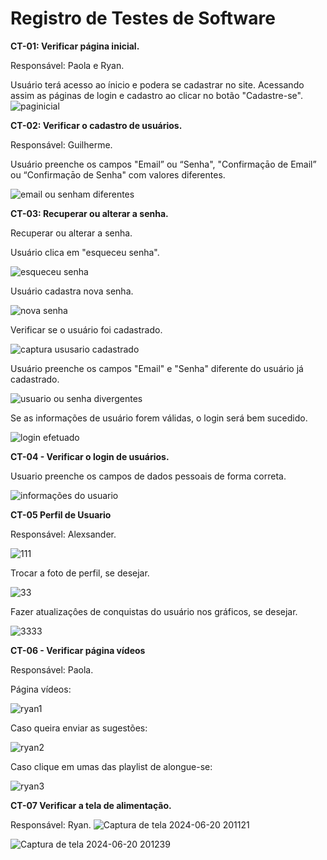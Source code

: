# Registro de Testes de Software
**CT-01: Verificar página inicial.**

Responsável: Paola e Ryan.

Usuário terá acesso ao ínicio e podera se cadastrar no site. Acessando assim as páginas de login e cadastro ao clicar no botão "Cadastre-se".
![paginicial](https://github.com/ICEI-PUC-Minas-PMV-ADS/pmv-ads-2024-1-e1-proj-web-t14-health-web/assets/163153963/fe264716-c593-4539-a5e6-46704647b36f)


**CT-02: Verificar o cadastro de usuários.**

Responsável: Guilherme. 

Usuário preenche os campos "Email” ou “Senha", "Confirmaçāo de Email” ou “Confirmaçāo de Senha" com valores diferentes.

![email ou senham diferentes](https://github.com/ICEI-PUC-Minas-PMV-ADS/pmv-ads-2024-1-e1-proj-web-t14-health-web/assets/166670130/ad9e2268-237b-4de4-80c9-71662e74d407)


**CT-03: Recuperar ou alterar a senha.**

Recuperar ou alterar a senha.

Usuário clica em "esqueceu senha".

![esqueceu senha](https://github.com/ICEI-PUC-Minas-PMV-ADS/pmv-ads-2024-1-e1-proj-web-t14-health-web/assets/166670130/54c5c7c6-7203-41ba-b5e8-5c1c2b4f25f5)


Usuário cadastra nova senha.

![nova senha ](https://github.com/ICEI-PUC-Minas-PMV-ADS/pmv-ads-2024-1-e1-proj-web-t14-health-web/assets/166670130/1bfce35d-66d7-4878-afb5-a6a71674c235)

Verificar se o usuário foi cadastrado.

![captura ususario cadastrado](https://github.com/ICEI-PUC-Minas-PMV-ADS/pmv-ads-2024-1-e1-proj-web-t14-health-web/assets/166670130/9288e8c4-a0d4-472e-81a7-a280a23c2d40)



Usuário preenche os campos "Email" e "Senha" diferente do usuário já cadastrado.

![usuario ou senha divergentes](https://github.com/ICEI-PUC-Minas-PMV-ADS/pmv-ads-2024-1-e1-proj-web-t14-health-web/assets/166670130/927dba5e-bd49-4af0-bcca-d31c6eaf10d8)


Se as informações de usuário forem válidas, o login será bem sucedido.

![login efetuado](https://github.com/ICEI-PUC-Minas-PMV-ADS/pmv-ads-2024-1-e1-proj-web-t14-health-web/assets/166670130/04515a28-9f0d-4c4d-98b6-7d566ae98159)


**CT-04 - Verificar o login de usuários.**

Usuario preenche os campos de dados pessoais de forma correta.

![informações do usuario](https://github.com/ICEI-PUC-Minas-PMV-ADS/pmv-ads-2024-1-e1-proj-web-t14-health-web/assets/166670130/9ebbe228-852a-4b42-baa9-f51c8183a369)


**CT-05 Perfil de Usuario**

Responsável: Alexsander.

![111](https://github.com/ICEI-PUC-Minas-PMV-ADS/pmv-ads-2024-1-e1-proj-web-t14-health-web/assets/166960693/fbffdcfa-a823-4c1e-943c-26d3eca44346)


Trocar a foto de perfil, se desejar.

![33](https://github.com/ICEI-PUC-Minas-PMV-ADS/pmv-ads-2024-1-e1-proj-web-t14-health-web/assets/166960693/896a19a5-de33-4d04-bd94-09aa6ea78eed)





Fazer atualizaçôes de conquistas do usuário nos gráficos, se desejar. 

![3333](https://github.com/ICEI-PUC-Minas-PMV-ADS/pmv-ads-2024-1-e1-proj-web-t14-health-web/assets/166960693/67c03368-a3e6-450d-b181-b72ea34d7106)




**CT-06 - Verificar página vídeos <br>**

Responsável: Paola.  <br>

Página vídeos:

![ryan1](https://github.com/ICEI-PUC-Minas-PMV-ADS/pmv-ads-2024-1-e1-proj-web-t14-health-web/assets/163153963/f56acca9-991f-469e-a9e7-95e6a29f5522) <br>

Caso queira enviar as sugestões:

![ryan2](https://github.com/ICEI-PUC-Minas-PMV-ADS/pmv-ads-2024-1-e1-proj-web-t14-health-web/assets/163153963/260d97b1-f00b-4d34-aa51-bc2f8bea2fd2)

Caso clique em umas das playlist de alongue-se:

![ryan3](https://github.com/ICEI-PUC-Minas-PMV-ADS/pmv-ads-2024-1-e1-proj-web-t14-health-web/assets/163153963/cf1c2927-a24a-43c5-8096-df71c1d209e3)



**CT-07 Verificar a tela de alimentação.**

Responsável: Ryan.
![Captura de tela 2024-06-20 201121](https://github.com/ICEI-PUC-Minas-PMV-ADS/pmv-ads-2024-1-e1-proj-web-t14-health-web/assets/167947707/1c343c63-0239-4e09-88fa-068bb41318c4)


![Captura de tela 2024-06-20 201239](https://github.com/ICEI-PUC-Minas-PMV-ADS/pmv-ads-2024-1-e1-proj-web-t14-health-web/assets/167947707/d1ea5927-1422-4753-ad18-057c023f68f6)








